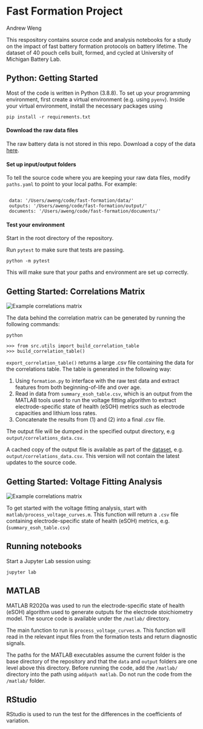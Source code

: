 # Fast Formation Project

Andrew Weng

This respository contains source code and analysis notebooks for a study on the impact of fast battery formation protocols on battery lifetime. The dataset of 40 pouch cells built, formed, and cycled at University of Michigan Battery Lab.

## Python: Getting Started

Most of the code is written in Python (3.8.8). To set up your programming environment, first create a virtual environment (e.g. using `pyenv`). Inside your virtual environment, install the necessary packages using

```
pip install -r requirements.txt
```

#### Download the raw data files

The raw battery data is not stored in this repo. Download a copy of the data [here](https://doi.org/10.7302/pa3f-4w30).


#### Set up input/output folders

To tell the source code where you are keeping your raw data files, modify `paths.yaml` to point to your local paths. For example:

```

 data: '/Users/aweng/code/fast-formation/data/'
 outputs: '/Users/aweng/code/fast-formation/output/'
 documents: '/Users/aweng/code/fast-formation/documents/'

```

#### Test your environment

Start in the root directory of the repository.

Run `pytest` to make sure that tests are passing.

```
python -m pytest
```

This will make sure that your paths and environment are set up correctly.

## Getting Started: Correlations Matrix

![Example correlations matrix](../main/assets/example_correlation_matrix.png)

The data behind the correlation matrix can be generated by running the following commands:

```
python

>>> from src.utils import build_correlation_table
>>> build_correlation_table()
```

`export_correlation_table()` returns a large .csv file containing the data for the correlations table. The table is generated in the following way:

1. Using `formation.py` to interface with the raw test data and extract
   features from both beginning-of-life and over age.
2. Read in data from `summary_esoh_table.csv`, which is an output from the
   MATLAB tools used to run the voltage fitting algorithm to extract
   electrode-specific state of health (eSOH) metrics such as electrode
   capacities and lithium loss rates. 
3. Concatenate the results from (1) and (2) into a final .csv file.

The output file will be dumped in the specified output directory, e.g
`output/correlations_data.csv`.

A cached copy of the output file is available as part of the [dataset](https://doi.org/10.7302/pa3f-4w30), e.g. `output/correlations_data.csv`. This version will not contain the latest updates to the source code.


## Getting Started: Voltage Fitting Analysis

![Example correlations matrix](../main/assets/example_dvdq.png)

To get started with the voltage fitting analysis, start with `matlab/process_voltage_curves.m`. This function will return a `.csv` file containing electrode-specific state of health (eSOH) metrics, e.g. (`summary_esoh_table.csv`)


## Running notebooks

Start a Jupyter Lab session using:

```
jupyter lab
```

## MATLAB

MATLAB R2020a was used to run the electrode-specific state of health (eSOH)
algorithm used to generate outputs for the electrode stoichiometry model. The
source code is available under the `/matlab/` directory.

The main function to run is `process_voltage_curves.m`. This function will read
in the relevant input files from the formation tests and return diagnostic
signals.

The paths for the MATLAB executables assume the current folder is the base
directory of the repository and that the `data` and `output` folders are one level
above this directory. Before running the code, add the `/matlab/` directory
into the path using `addpath matlab`. Do not run the code from the `/matlab/` folder.

## RStudio

RStudio is used to run the test for the differences in the coefficients of
variation.
